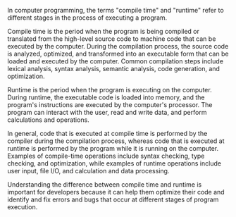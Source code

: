 In computer programming, the terms "compile time" and "runtime" refer to different stages in the process of executing a program.

Compile time is the period when the program is being compiled or translated from the high-level source code to machine code that can be executed by the computer. During the compilation process, the source code is analyzed, optimized, and transformed into an executable form that can be loaded and executed by the computer. Common compilation steps include lexical analysis, syntax analysis, semantic analysis, code generation, and optimization.

Runtime is the period when the program is executing on the computer. During runtime, the executable code is loaded into memory, and the program's instructions are executed by the computer's processor. The program can interact with the user, read and write data, and perform calculations and operations.

In general, code that is executed at compile time is performed by the compiler during the compilation process, whereas code that is executed at runtime is performed by the program while it is running on the computer. Examples of compile-time operations include syntax checking, type checking, and optimization, while examples of runtime operations include user input, file I/O, and calculation and data processing.

Understanding the difference between compile time and runtime is important for developers because it can help them optimize their code and identify and fix errors and bugs that occur at different stages of program execution.
